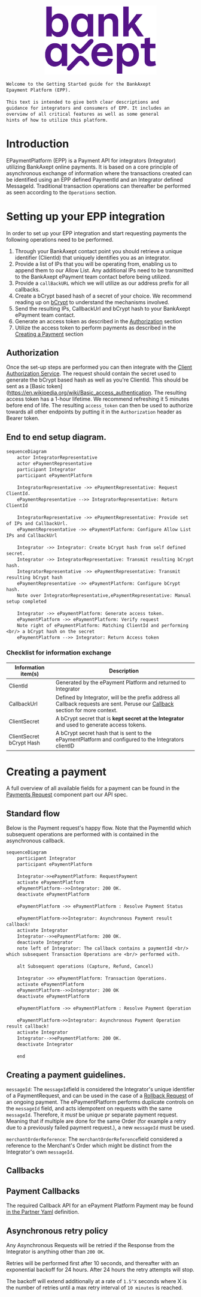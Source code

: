 #

<p align="center">
<img alt="BankAxept_Logo.svg" src="resources/BankAxept_Logo.svg" width="300"/>
</p>

```
Welcome to the Getting Started guide for the BankAxept 
Epayment Platform (EPP).

This text is intended to give both clear descriptions and 
guidance for integrators and consumers of EPP. It includes an
overview of all critical features as well as some general
hints of how to utilize this platform.
```

# Introduction
EPaymentPlatform (EPP) is a Payment API for integrators (Integrator) utilizing BankAxept online payments. It is based on a core principle of asynchronous exchange of information where the transactions created can be identified using an EPP defined PaymentId and an Integrator defined MessageId. Traditional transaction operations can thereafter be performed as seen according to the `Operations` section.

# Setting up your EPP integration

In order to set up your EPP integration and start requesting payments the following operations need to 
be performed.

1. Through your BankAxept contact point you should retrieve a unique identifier (ClientId) that uniquely identifies you as an integrator.
2. Provide a list of IPs that you will be operating from, enabling us to append them to our Allow List. Any additional IPs need to be transmitted to the BankAxept ePayment team contact before being utilized.
3. Provide a `callBackURL` which we will utilize as our address prefix for all callbacks.
4. Create a bCrypt based hash of a secret of your choice. We recommend reading up on [bCrypt](https://en.wikipedia.org/wiki/Bcrypt#) to understand the mechanisms involved. 
5. Send the resulting IPs, CallbackUrl and bCrypt hash to your BankAxept ePayment team contact. 
6. Generate an access token as described in the [Authorization](#Authorization) section 
7. Utilize the access token to perform payments as described in the [Creating a Payment](#Authorization) section

## Authorization

Once the set-up steps are performed you can then integrate with the [Client Authorization Service](https://github.com/BankAxept/bankaxept-epayment-development-kit/blob/main/openapi/access-token/bankaxept.yaml).
The request should contain the secret used to generate the bCrypt based hash as well as you're ClientId. This should be sent as a [Basic token](https://en.wikipedia.org/wiki/Basic_access_authentication.
The resulting access token has a 1-hour lifetime. We recommend refreshing it 5 minutes before end of life. The resulting `access_token` can then be used to authorize
towards all other endpoints by putting it in the `Authorization` header as Bearer token.

## End to end setup diagram.

```mermaid
sequenceDiagram
    actor IntegratorRepresentative
    actor ePaymentRepresentative
    participant Integrator
    participant ePaymentPlatform
    
    IntegratorRepresentative ->> ePaymentRepresentative: Request ClientId.
    ePaymentRepresentative -->> IntegratorRepresentative: Return ClientId

    IntegratorRepresentative ->> ePaymentRepresentative: Provide set of IPs and CallbackUrl.
    ePaymentRepresentative ->> ePaymentPlatform: Configure Allow List IPs and CallbackUrl
    
    Integrator ->> Integrator: Create bCrypt hash from self defined secret.
    Integrator ->> IntegratorRepresentative: Transmit resulting bCrypt hash.
    IntegratorRepresentative ->> ePaymentRepresentative: Transmit resulting bCrypt hash
    ePaymentRepresentative ->> ePaymentPlatform: Configure bCrypt hash.
    Note over IntegratorRepresentative,ePaymentRepresentative: Manual setup completed
    
    Integrator ->> ePaymentPlatform: Generate access token.
    ePaymentPlatform ->> ePaymentPlatform: Verify request 
    Note right of ePaymentPlatform: Matching ClientId and performing <br/> a bCrypt hash on the secret
    ePaymentPlatform -->> Integrator: Return Access token

```

### Checklist for information exchange

| Information item(s)      | Description                                                                                                                                   |
|--------------------------|-----------------------------------------------------------------------------------------------------------------------------------------------|
| ClientId                 | Generated by the ePayment Platform and returned to Integrator                                                                                 |
| CallbackUrl              | Defined by Integrator, will be the prefix address all Callback requests are sent. Peruse our [Callback](#Callbacks) section for more context. |
| ClientSecret             | A bCrypt secret that is **kept secret at the Integrator** and used to generate access tokens.                                                 |
| ClientSecret bCrypt Hash | A bCrypt secret hash that is sent to the ePaymentPlatform and configured to the Integrators clientID                                          |

# Creating a payment
A full overview of all available fields for a payment can be found in the [Payments Request](https://github.com/BankAxept/bankaxept-epayment-development-kit/blob/main/openapi/integrator/merchant/bankaxept.yaml) component part our API spec.


## Standard flow

Below is the Payment request's happy flow. Note that the PaymentId which
subsequent operations are performed with is contained in the asynchronous callback.

```mermaid
sequenceDiagram
    participant Integrator
    participant ePaymentPlatform
    
    Integrator->>ePaymentPlatform: RequestPayment
    activate ePaymentPlatform
    ePaymentPlatform-->>Integrator: 200 OK.
    deactivate ePaymentPlatform
    
    ePaymentPlatform ->> ePaymentPlatform : Resolve Payment Status

    ePaymentPlatform->>Integrator: Asynchronous Payment result callback!
    activate Integrator
    Integrator-->>ePaymentPlatform: 200 OK.
    deactivate Integrator
    note left of Integrator: The callback contains a paymentId <br/> which subsequent Transaction Operations are <br/> performed with.

    alt Subsequent operations (Capture, Refund, Cancel)
    
    Integrator ->> ePaymentPlatform: Transaction Operations.
    activate ePaymentPlatform
    ePaymentPlatform-->>Integrator: 200 OK
    deactivate ePaymentPlatform

    ePaymentPlatform ->> ePaymentPlatform : Resolve Payment Operation

    ePaymentPlatform->>Integrator: Asynchronous Payment Operation result callback!
    activate Integrator
    Integrator-->>ePaymentPlatform: 200 OK.
    deactivate Integrator
    
    end 
```

## Creating a payment guidelines.

``messageId``: The ``messageId``field is considered the Integrator's unique identifier of a PaymentRequest, and can be used in the case of a [Rollback Request](https://github.com/BankAxept/bankaxept-epayment-development-kit/blob/main/openapi/integrator/merchant/bankaxept.yaml)
of an ongoing payment. The ePaymentPlatform performs duplicate controls on the ``messageId`` field, and acts idempotent on requests with the same ``messageId``. Therefore, it *must* be unique pr separate payment request. Meaning that if multiple are done for the same Order (for example a retry due to a previously failed payment request.), a new ``messageId`` must be used.

``merchantOrderReference``: The ``merchantOrderReference``field considered a reference to the Merchant's Order which might be distinct from the Integrator's own ``messageId``.

## Callbacks

## Payment Callbacks
The required Callback API for an ePayment Platform Payment may be found [in the Partner Yaml](https://github.com/BankAxept/bankaxept-epayment-development-kit/blob/main/openapi/integrator/merchant/partner.yaml) definition.

## Asynchronous retry policy
Any Asynchronous Requests will be retried if the Response from the Integrator is anything other than ``200 OK``.

Retries will be performed first after 10 seconds, and thereafter with an exponential backoff for 24 hours. After 24 hours the retry attempts will stop.

The backoff will extend additionally at a rate of `1.5^X` seconds where X is the number of retries until a max retry interval of `10 minutes` is reached.
